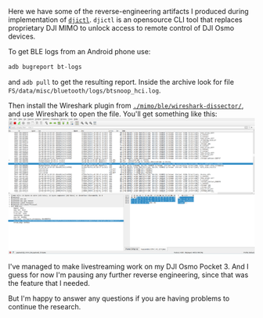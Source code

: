 Here we have some of the reverse-engineering artifacts I produced during implementation of [`djictl`](https://github.com/xaionaro-go/djictl). `djictl` is an opensource CLI tool that replaces proprietary DJI MIMO to unlock access to remote control of DJI Osmo devices.

To get BLE logs from an Android phone use:
```sh
adb bugreport bt-logs
```

and `adb pull` to get the resulting report. Inside the archive look for file `FS/data/misc/bluetooth/logs/btsnoop_hci.log`.

Then install the Wireshark plugin from [`./mimo/ble/wireshark-dissector/`](./mimo/ble/wireshark-dissector/), and use Wireshark to open the file. You'll get something like this:
![](./imgs/wireshark_screenshot.png)

I've managed to make livestreaming work on my DJI Osmo Pocket 3. And I guess for now I'm pausing any further reverse engineering, since that was the feature that I needed.

But I'm happy to answer any questions if you are having problems to continue the research.
